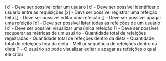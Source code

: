 [x] - Deve ser possível criar um usuário
[x] - Deve ser possível identificar o usuário entre as requisições
[x] - Deve ser possível registrar uma refeição feita
[] - Deve ser possível editar uma refeição
[] - Deve ser possível apagar uma refeição
[x] - Deve ser possível listar todas as refeições de um usuário
[x] - Deve ser possível visualizar uma única refeição
[] - Deve ser possível recuperar as métricas de um usuário
    - Quantidade total de refeições registradas
    - Quantidade total de refeições dentro da dieta
    - Quantidade total de refeições fora da dieta
    - Melhor sequência de refeições dentro da dieta
[] - O usuário só pode visualizar, editar e apagar as refeições o qual ele criou